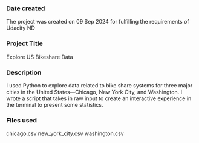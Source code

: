 ### Date created
The project was created on 09 Sep 2024 for fulfilling the requirements of Udacity ND 

### Project Title
Explore US Bikeshare Data 

### Description
I used Python to explore data related to bike share systems for three major cities in the United States—Chicago, New York City, and Washington. 
I wrote a script that takes in raw input to create an interactive experience in the terminal to present some statistics.

### Files used
chicago.csv
new_york_city.csv
washington.csv
